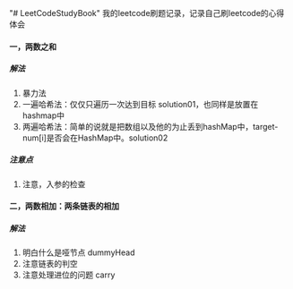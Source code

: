 "# LeetCodeStudyBook" 
我的leetcode刷题记录，记录自己刷leetcode的心得体会


#### 一，两数之和

##### 解法

1. 暴力法
2. 一遍哈希法：仅仅只遍历一次达到目标 solution01，也同样是放置在hashmap中
3. 两遍哈希法：简单的说就是把数组以及他的为止丢到hashMap中，target-num[i]是否会在HashMap中。solution02
##### 注意点
1. 注意，入参的检查



#### 二，两数相加：两条链表的相加
##### 解法
1. 明白什么是哑节点 dummyHead
2. 注意链表的判空
3. 注意处理进位的问题 carry 


